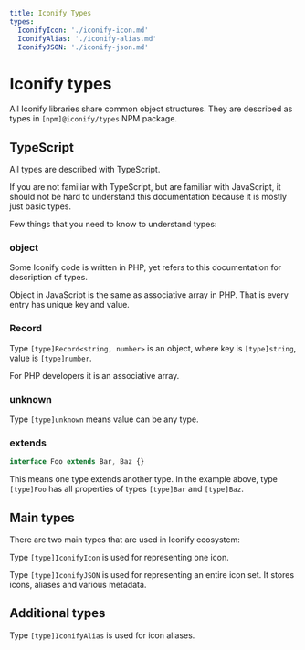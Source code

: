 ```yaml
title: Iconify Types
types:
  IconifyIcon: './iconify-icon.md'
  IconifyAlias: './iconify-alias.md'
  IconifyJSON: './iconify-json.md'
```

# Iconify types

All Iconify libraries share common object structures. They are described as types in `[npm]@iconify/types` NPM package.

## TypeScript

All types are described with TypeScript.

If you are not familiar with TypeScript, but are familiar with JavaScript, it should not be hard to understand this documentation because it is mostly just basic types.

Few things that you need to know to understand types:

### object

Some Iconify code is written in PHP, yet refers to this documentation for description of types.

Object in JavaScript is the same as associative array in PHP. That is every entry has unique key and value.

### Record

Type `[type]Record<string, number>` is an object, where key is `[type]string`, value is `[type]number`.

For PHP developers it is an associative array.

### unknown

Type `[type]unknown` means value can be any type.

### extends

```ts
interface Foo extends Bar, Baz {}
```

This means one type extends another type. In the example above, type `[type]Foo` has all properties of types `[type]Bar` and `[type]Baz`.

## Main types

There are two main types that are used in Iconify ecosystem:

Type `[type]IconifyIcon` is used for representing one icon.

Type `[type]IconifyJSON` is used for representing an entire icon set. It stores icons, aliases and various metadata.

## Additional types

Type `[type]IconifyAlias` is used for icon aliases.
